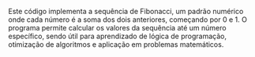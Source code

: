 Este código implementa a sequência de Fibonacci, um padrão numérico onde cada número é a soma dos dois anteriores, começando por 0 e 1. O programa permite calcular os valores da sequência até um número específico, sendo útil para aprendizado de lógica de programação, otimização de algoritmos e aplicação em problemas matemáticos.
